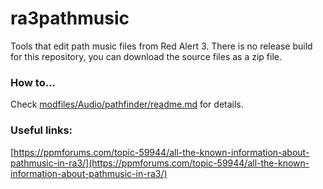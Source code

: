 # ra3pathmusic
Tools that edit path music files from Red Alert 3. There is no release build for this repository, you can download the source files as a zip file.

### How to...
Check [modfiles/Audio/pathfinder/readme.md](modfiles/Audio/pathfinder/readme.md) for details.

### Useful links:
[https://ppmforums.com/topic-59944/all-the-known-information-about-pathmusic-in-ra3/](https://ppmforums.com/topic-59944/all-the-known-information-about-pathmusic-in-ra3/)
